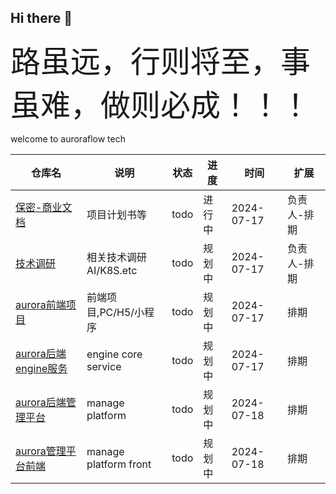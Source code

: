 ## Hi there 👋

<!--

**Here are some ideas to get you started:**

🙋‍♀️ A short introduction - what is your organization all about?
🌈 Contribution guidelines - how can the community get involved?
👩‍💻 Useful resources - where can the community find your docs? Is there anything else the community should know?
🍿 Fun facts - what does your team eat for breakfast?
🧙 Remember, you can do mighty things with the power of [Markdown](https://docs.github.com/github/writing-on-github/getting-started-with-writing-and-formatting-on-github/basic-writing-and-formatting-syntax)
-->


<font size="7">路虽远，行则将至，事虽难，做则必成！！！</font>



welcome to auroraflow tech 


|仓库名|说明|状态|进度|时间|扩展|
|-|-|-|-|-|-|
|[保密-商业文档](https://github.com/AuroraFlowLab/business-document)|项目计划书等|todo|进行中|2024-07-17|负责人-排期|
|[技术调研](https://github.com/AuroraFlowLab/aurora-flow-tech-research)|相关技术调研AI/K8S.etc|todo|规划中|2024-07-17|负责人-排期|
|[aurora前端项目](https://github.com/AuroraFlowLab/aurora-flow-front)|前端项目,PC/H5/小程序|todo|规划中|2024-07-17|排期|
|[aurora后端engine服务](https://github.com/AuroraFlowLab/aurora-flow-engine)|engine core service|todo|规划中|2024-07-17|排期|
|[aurora后端管理平台](https://github.com/AuroraFlowLab/aurora-flow-manage)| manage platform|todo|规划中|2024-07-18|排期|
|[aurora管理平台前端](https://github.com/AuroraFlowLab/aurora-flow-manage-front)|manage platform front|todo|规划中|2024-07-18|排期|

